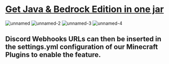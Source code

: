 # <a href="https://www.paypal.com/ncp/payment/EVXKXBD6M5XPC">Get Java & Bedrock Edition in one jar</a>
![unnamed](https://github.com/user-attachments/assets/bf7a1a2a-348c-477a-89a5-a87f97e7a5a1)
![unnamed-2](https://github.com/user-attachments/assets/1e734a35-f0f8-4d0d-b93c-471ab2d91070)
![unnamed-3](https://github.com/user-attachments/assets/4ecfdd34-c3a9-4744-af7a-7040be5d7461)
![unnamed-4](https://github.com/user-attachments/assets/a6ab0e7d-4759-4a87-ade6-c303fd44116a)
## Discord Webhooks URLs can then be inserted in the settings.yml configuration of our Minecraft Plugins to enable the feature.
